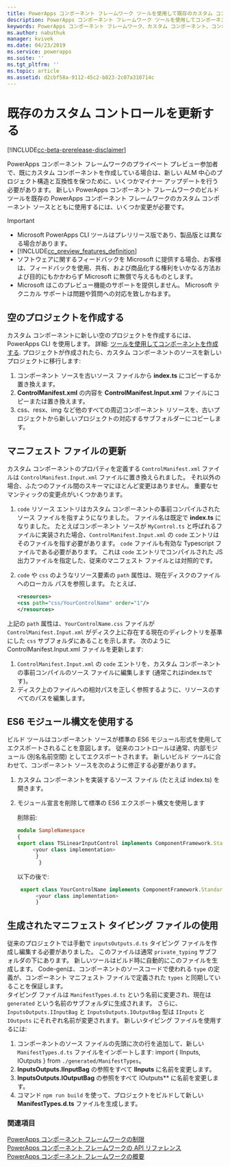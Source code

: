 ```yaml
---
title: PowerApps コンポーネント フレームワーク ツールを使用して既存のカスタム コンポーネントを更新する | Microsoft Docs
description: PowerApps コンポーネント フレームワーク ツールを使用してコンポーネントを更新する
keywords: PowerApps コンポーネント フレームワーク、カスタム コンポーネント、コンポーネント フレームワーク
ms.author: nabuthuk
manager: kvivek
ms.date: 04/23/2019
ms.service: powerapps
ms.suite: ''
ms.tgt_pltfrm: ''
ms.topic: article
ms.assetid: d2cbf58a-9112-45c2-b823-2c07a310714c
---
```

# <a name="updating-existing-custom-controls"></a>既存のカスタム コントロールを更新する 

[!INCLUDE[cc-beta-prerelease-disclaimer](../../includes/cc-beta-prerelease-disclaimer.md)]

PowerApps コンポーネント フレームワークのプライベート プレビュー参加者で、既にカスタム コンポーネントを作成している場合は、新しい ALM 中心のプロジェクト構造と互換性を保つために、いくつかマイナー アップデートを行う必要があります。 新しい PowerApps コンポーネント フレームワークのビルド ツールを既存の PowerApps コンポーネント フレームワークのカスタム コンポーネント ソースとともに使用するには、いくつか変更が必要です。

> [!IMPORTANT]
> - Microsoft PowerApps CLI ツールはプレリリース版であり、製品版とは異なる場合があります。
> - [!INCLUDE[cc_preview_features_definition](../../includes/cc-preview-features-definition.md)] 
> - ソフトウェアに関するフィードバックを Microsoft に提供する場合、お客様は、フィードバックを使用、共有、および商品化する権利をいかなる方法および目的にもかかわらず Microsoft に無償で与えるものとします。 
> - Microsoft はこのプレビュー機能のサポートを提供しません。 Microsoft テクニカル サポートは問題や質問への対応を致しかねます。

## <a name="creating-an-empty-project"></a>空のプロジェクトを作成する

カスタム コンポーネントに新しい空のプロジェクトを作成するには、PowerApps CLI を使用します。 詳細: [ツールを使用してコンポーネントを作成する](create-custom-controls-using-pcf.md).
プロジェクトが作成されたら、カスタム コンポーネントのソースを新しいプロジェクトに移行します:

1. コンポーネント ソースを古いソース ファイルから **index.ts** にコピーするか置き換えます。
2.  **ControlManifest.xml** の内容を **ControlManifest.Input.xml** ファイルにコピーまたは置き換えます。
3. css、resx、img など他のすべての周辺コンポーネント リソースを、古いプロジェクトから新しいプロジェクトの対応するサブフォルダーにコピーします。

## <a name="updating-manifest-file"></a>マニフェスト ファイルの更新

カスタム コンポーネントのプロパティを定義する `ControlManifest.xml` ファイルは `ControlManifest.Input.xml` ファイルに置き換えられました。 それ以外の場合、ふたつのファイル間のスキーマにほとんど変更はありません。
重要なセマンティックの変更点がいくつかあります。

1. `code` リソース エントリはカスタム コンポーネントの事前コンパイルされたソース ファイルを指すようになりました。 ファイル名は既定で **index.ts** になりました。
たとえばコンポーネント ソースが `MyControl.ts` と呼ばれるファイルに実装された場合、`ControlManifest.Input.xml` の `code` エントリはそのファイルを指す必要があります。 `code` ファイルも有効な Typescript ファイルである必要があります。 これは `code` エントリでコンパイルされた JS 出力ファイルを指定した、従来のマニフェスト ファイルとは対照的です。
2. `code` や `css` のようなリソース要素の `path` 属性は、現在ディスクのファイルへのローカル パスを参照します。 たとえば、

    ```XML
   <resources>
    <css path="css/YourControlName" order="1"/>
    </resources>
    ```

上記の `path` 属性は、`YourControlName.css` ファイルが `ControlManifest.Input.xml` がディスク上に存在する現在のディレクトリを基準にした `css` サブフォルダにあることを示します。
次のように ControlManifest.Input.xml ファイルを更新します:

1. `ControlManifest.Input.xml` の `code` エントリを、カスタム コンポーネントの事前コンパイルのソース ファイルに編集します (通常これはindex.tsです)。
2. ディスク上のファイルへの相対パスを正しく参照するように、リソースのすべてのパスを編集します。

## <a name="using-es6-module-syntax"></a>ES6 モジュール構文を使用する

ビルド ツールはコンポーネント ソースが標準の ES6 モジュール形式を使用してエクスポートされることを意図します。 従来のコントロールは通常、内部モジュール (別名名前空間) としてエクスポートされます。 新しいビルド ツールに合わせて、コンポーネント ソースを次のように修正する必要があります。

1. カスタム コンポーネントを実装するソース ファイル (たとえば index.ts) を開きます。
2. モジュール宣言を削除して標準の ES6 エクスポート構文を使用します

     削除前:
     ```TypeScript
     module SampleNamespace
     {
    export class TSLinearInputControl implements ComponentFramework.StandardControl<InputsOutputs.IInputBag, InputsOutputs.IOutputBag> {
          <your class implementation>
           }
            }
     
      ```
    以下の後で:
    ```TypeScript
     export class YourControlName implements ComponentFramework.StandardControl<IInputs, IOutputs> { 
          <your class implementation>
          }
   ```

## <a name="using-generated-manifest-typing-file"></a>生成されたマニフェスト タイピング ファイルの使用

従来のプロジェクトでは手動で `inputsOutputs.d.ts` タイピング ファイルを作成し編集する必要がありました。 このファイルは通常 `private_typing` サブフォルダの下にあります。 新しいツールはビルド時に自動的にこのファイルを生成します。 Code-genは、コンポーネントのソースコードで使われる `type` の定義が、コンポーネント マニフェスト ファイルで定義された `types` と同期していることを保証します。  
タイピング ファイルは `ManifestTypes.d.ts` という名前に変更され、現在は `generated` という名前のサブフォルダに生成されます。 さらに、`InputsOutputs.IInputBag` と `InputsOutputs.IOutputBag` 型は `IInputs` と `IOutputs` にそれぞれ名前が変更されます。
新しいタイピング ファイルを使用するには:

1. コンポーネントのソース ファイルの先頭に次の行を追加して、新しい `ManifestTypes.d.ts` ファイルをインポートします: import { IInputs, IOutputs } from `./generated/ManifestTypes`。
2. **InputsOutputs.IInputBag** の参照をすべて **IInputs** に名前を変更します。
3. **InputsOutputs.IOutputBag** の参照をすべて IOutputs** に名前を変更します。
4. コマンド `npm run build` を使って、プロジェクトをビルドして新しい **ManifestTypes.d.ts** ファイルを生成します。

### <a name="see-also"></a>関連項目

[PowerApps コンポーネント フレームワークの制限](limitations.md)<br/>
[PowerApps コンポーネント フレームワークの API リファレンス](reference/index.md)<br/>
[PowerApps コンポーネント フレームワークの概要](overview.md)
